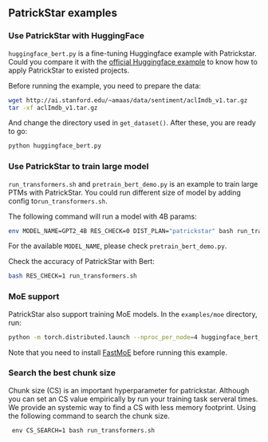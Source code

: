 ## PatrickStar examples

### Use PatrickStar with HuggingFace

`huggingface_bert.py` is a fine-tuning Huggingface example with Patrickstar. Could you compare it with the [official Huggingface example](https://huggingface.co/transformers/custom_datasets.html#seq-imdb) to know how to apply PatrickStar to existed projects.

Before running the example, you need to prepare the data:

```bash
wget http://ai.stanford.edu/~amaas/data/sentiment/aclImdb_v1.tar.gz
tar -xf aclImdb_v1.tar.gz
```

And change the directory used in `get_dataset()`. After these, you are ready to go:

```bash
python huggingface_bert.py
```

### Use PatrickStar to train large model

`run_transformers.sh` and `pretrain_bert_demo.py` is an example to train large PTMs with PatrickStar. You could run different size of model by adding config to`run_transformers.sh`.

The following command will run a model with 4B params:

```bash
env MODEL_NAME=GPT2_4B RES_CHECK=0 DIST_PLAN="patrickstar" bash run_transformers.sh
```

For the available `MODEL_NAME`, please check `pretrain_bert_demo.py`.

Check the accuracy of PatrickStar with Bert:

```bash
bash RES_CHECK=1 run_transformers.sh
```

### MoE support

PatrickStar also support training MoE models. In the `examples/moe` directory, run:

```bash
python -m torch.distributed.launch --nproc_per_node=4 huggingface_bert_moe.py
```

Note that you need to install [FastMoE](https://github.com/laekov/fastmoe) before running this example.


### Search the best chunk size

Chunk size (CS) is an important hyperparameter for patrickstar.
Although you can set an CS value empirically by run your training task serveral times. We provide an systemic way to find a CS with less memory footprint. Using the following command to search the chunk size.

```
 env CS_SEARCH=1 bash run_transformers.sh
```

